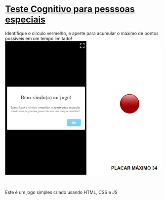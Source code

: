 # [Teste Cognitivo para pesssoas especiais](https://luandev-ux.github.io/teste-levi/)
Identifique o círculo vermelho, e aperte para acumular o máximo de pontos possíveis em um tempo limitado!
![SS](img/ss.png)
<br>

<br>


Este é um jogo simples criado usando HTML, CSS e JS
